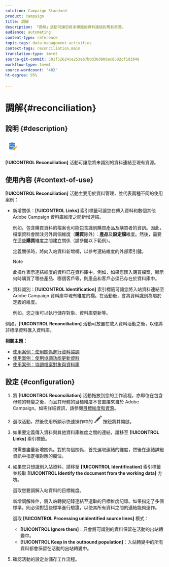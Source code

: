 ```yaml
---
solution: Campaign Standard
product: campaign
title: 調解
description: 「調解」活動可讓您將未標識的資料連結到現有資源。
audience: automating
content-type: reference
topic-tags: data-management-activities
context-tags: reconciliation,main
translation-type: tm+mt
source-git-commit: 501f52624ce253eb7b0d36d908ac8502cf1d3b48
workflow-type: tm+mt
source-wordcount: '482'
ht-degree: 95%

---
```



# 調解{#reconciliation}

## 說明 {#description}

![](assets/reconciliation.png)

**[!UICONTROL Reconciliation]** 活動可讓您將未識別的資料連結至現有資源。

## 使用內容 {#context-of-use}

**[!UICONTROL Reconciliation]** 活動主要用於資料管理，並代表兩種不同的使用案例：

* 新增關係：**[!UICONTROL Links]** 索引標籤可讓您在傳入資料和數個其他 Adobe Campaign 資料庫維度之間新增連結。

   例如，包含購買資料的檔案也可能包含識別購買產品及購買者的資訊。因此，檔案資料會關注另外兩個維度（**購買**&#x200B;除外）：**產品**&#x200B;及&#x200B;**設定檔**&#x200B;維度。然後，需要在這些&#x200B;**購買**&#x200B;維度之間建立關係（請參閱以下範例）。

   定義關係時，將向入站資料新增欄，以參考連結維度的外部索引鍵。

   >[!NOTE]
   >
   >此操作表示連結維度的資料已在資料庫中。例如，如果您匯入購買檔案，顯示何時購買了哪些產品、哪個客戶等，則產品和客戶必須已存在於資料庫中。

* 資料識別：**[!UICONTROL Identification]** 索引標籤可讓您將入站資料連結至 Adobe Campaign 資料庫中現有維度的欄。在活動後，會將資料識別為屬於定義的維度。

   例如，您之後可以執行儲存對象、資料庫更新等。

例如，**[!UICONTROL Reconciliation]** 活動可放置在載入資料活動之後，以便將非標準資料匯入資料庫。

**相關主題：**

* [使用案例：使用關係進行資料協調](../../automating/using/reconciliation-using-relations.md)
* [使用案例：使用協調功能更新資料](../../automating/using/data-update-reconciliation.md)
* [使用案例：協調檔案對象與資料庫](../../automating/using/reconcile-file-audience-with-database.md)

## 設定 {#configuration}

1. 將 **[!UICONTROL Reconciliation]** 活動拖放到您的工作流程，亦即位在包含母體的轉變之後，而且其母體的目標維度不會直接來自於 Adobe Campaign。如需詳細資訊，請參閱[目標維度和資源](../../automating/using/query.md#targeting-dimensions-and-resources)。
1. 選取活動，然後使用所顯示快速操作中的 ![](assets/edit_darkgrey-24px.png) 按鈕將其開啟。
1. 如果要定義傳入資料與其他資料庫維度之間的連結，請移至 **[!UICONTROL Links]** 索引標籤。

   視需要盡量新增關係。對於每個關係，首先選取連結的維度，然後在連結詳細資訊中指定相對應的欄位。

1. 如果您只想識別入站資料，請移至 **[!UICONTROL Identification]** 索引標籤並核取 **[!UICONTROL Identify the document from the working data]** 方塊。

   選取您要調解入站資料的目標維度。

   新增調解條件，將入站轉變記錄連結至選取的目標維度記錄。如果指定了多個標準，則必須對這些標準進行驗證，以使其所有資料之間的連結能夠運作。

   選取 **[!UICONTROL Processing unidentified source lines]** 模式：

   * **[!UICONTROL Ignore them]**：只會將可識別的資料保留在活動的出站轉變中。
   * **[!UICONTROL Keep in the outbound population]**：入站轉變中的所有資料都會保留在活動的出站轉變中。

1. 確認活動的設定並儲存工作流程。
